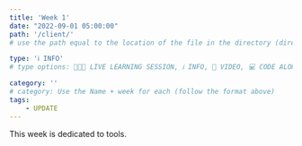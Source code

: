 ```yaml
---
title: 'Week 1'
date: "2022-09-01 05:00:00"
path: '/client/'
# use the path equal to the location of the file in the directory (directory structure)

type: 'ℹ️ INFO'
# type options: 👩🏽‍🏫 LIVE LEARNING SESSION, ℹ️ INFO, 🎥 VIDEO, 💻 CODE ALONG, 🥼LAB, ↩️ REVIEW/NOTES, 👥 GROUP LEARNING, 👷🏼‍♂️ GROUP PROJECT, 🧠 ASSESSMENT, 📝 ASSIGNMENT

category: ''
# category: Use the Name + week for each (follow the format above)
tags: 
    - UPDATE
---
```

This week is dedicated to tools.
